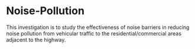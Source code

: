 # Noise-Pollution
This investigation is to study the effectiveness of noise barriers in reducing noise pollution from vehicular traffic to the residential/commercial areas adjacent to the highway.
